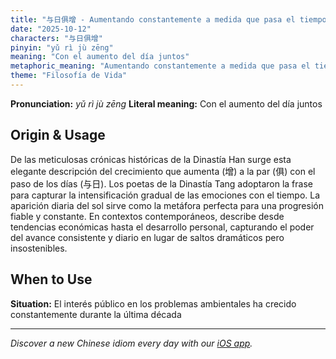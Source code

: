 ```yaml
---
title: "与日俱增 - Aumentando constantemente a medida que pasa el tiempo"
date: "2025-10-12"
characters: "与日俱增"
pinyin: "yǔ rì jù zēng"
meaning: "Con el aumento del día juntos"
metaphoric_meaning: "Aumentando constantemente a medida que pasa el tiempo"
theme: "Filosofía de Vida"
---
```


**Pronunciation:** *yǔ rì jù zēng*
**Literal meaning:** Con el aumento del día juntos

## Origin & Usage

De las meticulosas crónicas históricas de la Dinastía Han surge esta elegante descripción del crecimiento que aumenta (增) a la par (俱) con el paso de los días (与日). Los poetas de la Dinastía Tang adoptaron la frase para capturar la intensificación gradual de las emociones con el tiempo. La aparición diaria del sol sirve como la metáfora perfecta para una progresión fiable y constante. En contextos contemporáneos, describe desde tendencias económicas hasta el desarrollo personal, capturando el poder del avance consistente y diario en lugar de saltos dramáticos pero insostenibles.

## When to Use

**Situation:** El interés público en los problemas ambientales ha crecido constantemente durante la última década

---

*Discover a new Chinese idiom every day with our [iOS app](https://apps.apple.com/us/app/daily-chinese-idioms/id6740611324).*
